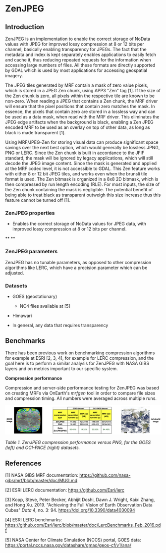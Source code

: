 # ZenJPEG

## **Introduction**

ZenJPEG is an implementation to enable the correct storage of NoData
values with JPEG for improved lossy compression at 8 or 12 bits per
channel, basically enabling transparency for JPEGs. The fact that the
metadata and index is kept separately enables applications to easily
fetch and cache it, thus reducing repeated requests for the information
when accessing large numbers of files. All these formats are directly
supported by GDAL which is used by most applications for accessing
geospatial imagery.

The JPEG tiles generated by MRF contain a mask of zero value pixels,
which is stored in a JPEG Zen chunk, using APP3 \"Zen\" tag \[1\]. If
the size of the Zen chunk is zero, all pixels within the respective tile
are known to be non-zero. When reading a JPEG that contains a Zen chunk,
the MRF driver will ensure that the pixel positions that contain zero
matches the mask. In essence, the pixels that contain zero are stored in
a lossless way and can be used as a data mask, when read with the MRF
driver. This eliminates the JPEG edge artifacts when the background is
black, enabling a Zen JPEG encoded MRF to be used as an overlay on top
of other data, as long as black is made transparent \[1\].

Using MRF/JPEG-Zen for storing visual data can produce significant space
savings over the next best option, which would generally be lossless
JPNG, PNG or LERC. Since the Zen chunk is built in accordance to the
JFIF standard, the mask will be ignored by legacy applications, which
will still decode the JPEG image content. Since the mask is generated
and applied at the MRF codec level, it is not accessible to GDAL. This
Zen feature works with either 8 or 12 bit JPEG tiles, and works even
when the brunsli tile format is used. The Zen bitmask is organized in a
8x8 2D bitmask, which is then compressed by run length encoding (RLE).
For most inputs, the size of the Zen chunk containing the mask is
negligible. The potential benefit of being able to treat black as
transparent outweigh this size increase thus this feature cannot be
turned off \[1\].

### **ZenJPEG properties**

-   Enables the correct storage of NoData values for JPEG data, with
    improved lossy compression at 8 or 12 bits per channel.

** **

### **ZenJPEG parameters**

ZenJPEG has no tunable parameters, as opposed to other compression
algorithms like LERC, which have a precision parameter which can be
adjusted.

### **Datasets**

-   GOES (geostationary)

    -   NC4 files available at \[5\]

-   Himawari

-   In general, any data that requires transparency

## **Benchmarks**

There has been previous work on benchmarking compression algorithms for
example at ESRI \[2, 3, 4\], for example for LERC compression, and the
goal here is to perform a similar analysis for ZenJPEG with NASA GIBS
layers and on metrics important to our specific system.

**Compression performance**

Compression and server-side performance testing for ZenJPEG was based on
creating MRFs via OnEarth's *mrfgen* tool in order to compare file sizes
and compression timing. All numbers were averaged across multiple runs.

![](./figures/zenjpeg/media/image1.png)

*_Table 1_. ZenJPEG compression performance versus PNG, for
the GOES (left) and OCI-PACE (right) datasets.*

## **References**

\[1\] NASA GIBS MRF documentation:
<https://github.com/nasa-gibs/mrf/blob/master/doc/MUG.md>

\[2\] ESRI LERC documentation: <https://github.com/Esri/lerc>

\[3\] Kopp, Steve, Peter Becker, Abhijit Doshi, Dawn J. Wright, Kaixi
Zhang, and Hong Xu. 2019. \"Achieving the Full Vision of Earth
Observation Data Cubes\" *Data* 4, no. 3: 94.
<https://doi.org/10.3390/data4030094>

\[4\] ESRI LERC benchmarks:
<https://github.com/Esri/lerc/blob/master/doc/LercBenchmarks_Feb_2016.pdf>

\[5\] NASA Center for Climate Simulation (NCCS) portal, GOES data:
<https://portal.nccs.nasa.gov/datashare/gmao/geos-cf/v1/ana/>
